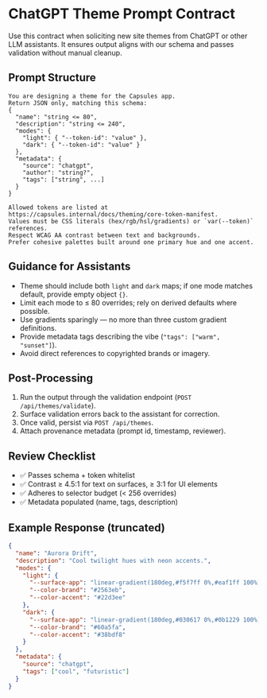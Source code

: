 # ChatGPT Theme Prompt Contract

Use this contract when soliciting new site themes from ChatGPT or other LLM assistants. It ensures output aligns with our schema and passes validation without manual cleanup.

## Prompt Structure
```
You are designing a theme for the Capsules app.
Return JSON only, matching this schema:
{
  "name": "string <= 80",
  "description": "string <= 240",
  "modes": {
    "light": { "--token-id": "value" },
    "dark": { "--token-id": "value" }
  },
  "metadata": {
    "source": "chatgpt",
    "author": "string?",
    "tags": ["string", ...]
  }
}

Allowed tokens are listed at https://capsules.internal/docs/theming/core-token-manifest.
Values must be CSS literals (hex/rgb/hsl/gradients) or `var(--token)` references.
Respect WCAG AA contrast between text and backgrounds.
Prefer cohesive palettes built around one primary hue and one accent.
```

## Guidance for Assistants
- Theme should include both `light` and `dark` maps; if one mode matches default, provide empty object `{}`.
- Limit each mode to ≤ 80 overrides; rely on derived defaults where possible.
- Use gradients sparingly — no more than three custom gradient definitions.
- Provide metadata tags describing the vibe (`"tags": ["warm", "sunset"]`).
- Avoid direct references to copyrighted brands or imagery.

## Post-Processing
1. Run the output through the validation endpoint (`POST /api/themes/validate`).
2. Surface validation errors back to the assistant for correction.
3. Once valid, persist via `POST /api/themes`.
4. Attach provenance metadata (prompt id, timestamp, reviewer).

## Review Checklist
- ✅ Passes schema + token whitelist
- ✅ Contrast ≥ 4.5:1 for text on surfaces, ≥ 3:1 for UI elements
- ✅ Adheres to selector budget (< 256 overrides)
- ✅ Metadata populated (name, tags, description)

## Example Response (truncated)
```json
{
  "name": "Aurora Drift",
  "description": "Cool twilight hues with neon accents.",
  "modes": {
    "light": {
      "--surface-app": "linear-gradient(180deg,#f5f7ff 0%,#eaf1ff 100%)",
      "--color-brand": "#2563eb",
      "--color-accent": "#22d3ee"
    },
    "dark": {
      "--surface-app": "linear-gradient(180deg,#030617 0%,#0b1229 100%)",
      "--color-brand": "#60a5fa",
      "--color-accent": "#38bdf8"
    }
  },
  "metadata": {
    "source": "chatgpt",
    "tags": ["cool", "futuristic"]
  }
}
```
